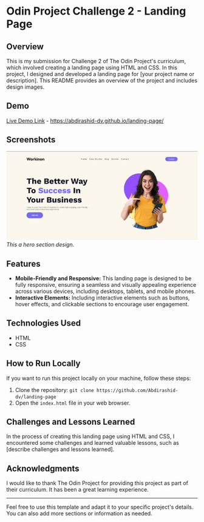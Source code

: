 # Odin Project Challenge 2 - Landing Page

## Overview

This is my submission for Challenge 2 of The Odin Project's curriculum, which involved creating a landing page using HTML and CSS. In this project, I designed and developed a landing page for [your project name or description]. This README provides an overview of the project and includes design images.

## Demo

[Live Demo Link](#) - https://abdirashid-dv.github.io/landing-page/

## Screenshots

![Screenshot 1](./assets/screenshots/Screenshot%202023-08-26%20140515.png)
_This a hero section design._

## Features

- **Mobile-Friendly and Responsive:** This landing page is designed to be fully responsive, ensuring a seamless and visually appealing experience across various devices, including desktops, tablets, and mobile phones.
- **Interactive Elements:** Including interactive elements such as buttons, hover effects, and clickable sections to encourage user engagement.

## Technologies Used

- HTML
- CSS

## How to Run Locally

If you want to run this project locally on your machine, follow these steps:

1. Clone the repository: `git clone https://github.com/Abdirashid-dv/landing-page`
2. Open the `index.html` file in your web browser.

## Challenges and Lessons Learned

In the process of creating this landing page using HTML and CSS, I encountered some challenges and learned valuable lessons, such as [describe challenges and lessons learned].

## Acknowledgments

I would like to thank The Odin Project for providing this project as part of their curriculum. It has been a great learning experience.

---

Feel free to use this template and adapt it to your specific project's details. You can also add more sections or information as needed.
